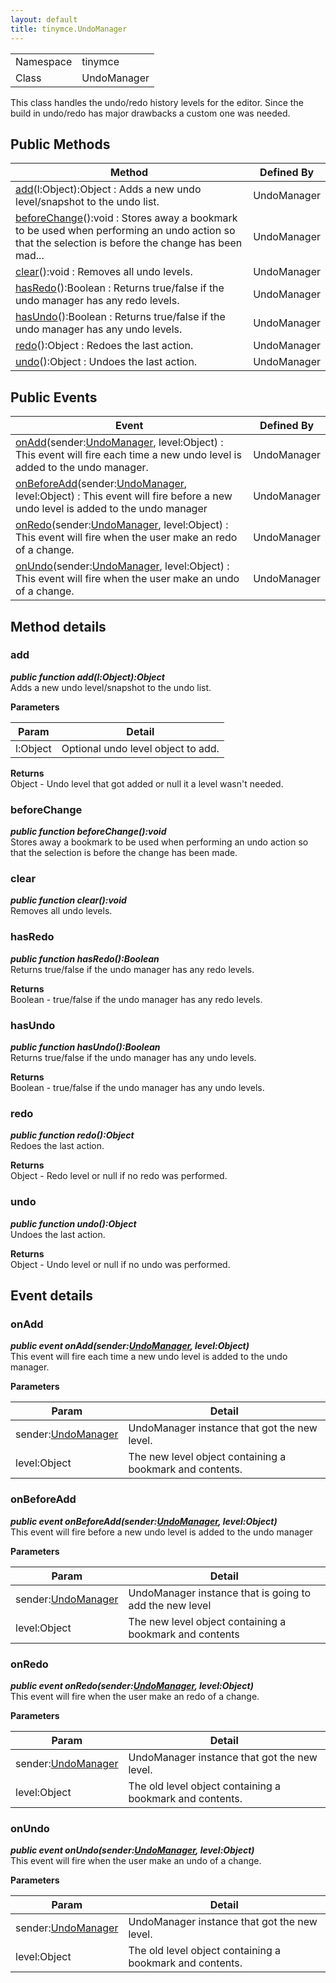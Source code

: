 ```yaml
---
layout: default
title: tinymce.UndoManager
---
```


|  |  |
| --- | --- |
| Namespace | tinymce |
| Class | UndoManager |

This class handles the undo/redo history levels for the editor. Since the build in undo/redo has major drawbacks a custom one was needed.

## Public Methods

| Method | Defined By |
| --- | --- |
| [add](#add)(l:Object):Object : Adds a new undo level/snapshot to the undo list. | UndoManager |
| [beforeChange](#beforechange)():void : Stores away a bookmark to be used when performing an undo action so that the selection is before the change has been mad... | UndoManager |
| [clear](#clear)():void : Removes all undo levels. | UndoManager |
| [hasRedo](#hasredo)():Boolean : Returns true/false if the undo manager has any redo levels. | UndoManager |
| [hasUndo](#hasundo)():Boolean : Returns true/false if the undo manager has any undo levels. | UndoManager |
| [redo](#redo)():Object : Redoes the last action. | UndoManager |
| [undo](#undo)():Object : Undoes the last action. | UndoManager |

## Public Events

| Event | Defined By |
| --- | --- |
| [onAdd](#onadd)(sender:[UndoManager](class_tinymce.UndoManager.html), level:Object) : This event will fire each time a new undo level is added to the undo manager. | UndoManager |
| [onBeforeAdd](#onbeforeadd)(sender:[UndoManager](class_tinymce.UndoManager.html), level:Object) : This event will fire before a new undo level is added to the undo manager | UndoManager |
| [onRedo](#onredo)(sender:[UndoManager](class_tinymce.UndoManager.html), level:Object) : This event will fire when the user make an redo of a change. | UndoManager |
| [onUndo](#onundo)(sender:[UndoManager](class_tinymce.UndoManager.html), level:Object) : This event will fire when the user make an undo of a change. | UndoManager |

## Method details

### add 

***public function add(l:Object):Object***  
Adds a new undo level/snapshot to the undo list.      

**Parameters**  

| Param | Detail |
| --- | --- |
| l:Object | Optional undo level object to add. |

**Returns**  
Object - Undo level that got added or null it a level wasn't needed.

### beforeChange 

***public function beforeChange():void***  
Stores away a bookmark to be used when performing an undo action so that the selection is before the change has been made.

### clear 

***public function clear():void***  
Removes all undo levels.

### hasRedo 

***public function hasRedo():Boolean***  
Returns true/false if the undo manager has any redo levels.      

**Returns**  
Boolean - true/false if the undo manager has any redo levels.

### hasUndo 

***public function hasUndo():Boolean***  
Returns true/false if the undo manager has any undo levels.      

**Returns**  
Boolean - true/false if the undo manager has any undo levels.

### redo 

***public function redo():Object***  
Redoes the last action.      

**Returns**  
Object - Redo level or null if no redo was performed.

### undo 

***public function undo():Object***  
Undoes the last action.      

**Returns**  
Object - Undo level or null if no undo was performed.

## Event details

### onAdd 

***public event onAdd(sender:[UndoManager](class_tinymce.UndoManager.html), level:Object)***  
This event will fire each time a new undo level is added to the undo manager.      

**Parameters**  

| Param | Detail |
| --- | --- |
| sender:[UndoManager](class_tinymce.UndoManager.html) | UndoManager instance that got the new level. |
| level:Object | The new level object containing a bookmark and contents. |

### onBeforeAdd 

***public event onBeforeAdd(sender:[UndoManager](class_tinymce.UndoManager.html), level:Object)***  
This event will fire before a new undo level is added to the undo manager      

**Parameters**  

| Param | Detail |
| --- | --- |
| sender:[UndoManager](class_tinymce.UndoManager.html) | UndoManager instance that is going to add the new level |
| level:Object | The new level object containing a bookmark and contents |

### onRedo 

***public event onRedo(sender:[UndoManager](class_tinymce.UndoManager.html), level:Object)***  
This event will fire when the user make an redo of a change.      

**Parameters**  

| Param | Detail |
| --- | --- |
| sender:[UndoManager](class_tinymce.UndoManager.html) | UndoManager instance that got the new level. |
| level:Object | The old level object containing a bookmark and contents. |

### onUndo 

***public event onUndo(sender:[UndoManager](class_tinymce.UndoManager.html), level:Object)***  
This event will fire when the user make an undo of a change.      

**Parameters**  

| Param | Detail |
| --- | --- |
| sender:[UndoManager](class_tinymce.UndoManager.html) | UndoManager instance that got the new level. |
| level:Object | The old level object containing a bookmark and contents. |